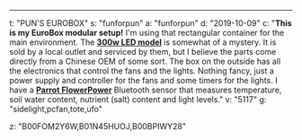 ---
t: "PUN'S EUROBOX"
s: "funforpun"
a: "funforpun"
d: "2019-10-09"
c: "<strong>This is my EuroBox modular setup!</strong> I'm using that rectangular container for the main environment. The <strong><a href='http://amzn.to/2oxK9Oj'>300w LED model</a></strong> is somewhat of a mystery. It is sold by a local outlet and serviced by them, but I believe the parts come directly from a Chinese OEM of some sort. The box on the outside has all the electronics that control the fans and the lights. Nothing fancy, just a power supply and controller for the fans and some timers for the lights. I have a <strong><a href='http://amzn.to/2pjzSSX'>Parrot FlowerPower</a></strong> Bluetooth sensor that measures temperature, soil water content, nutrient (salt) content and light levels."
v: "5117"
g: "sidelight,pcfan,tote,ufo"

z: "B00FOM2Y6W,B01N45HUOJ,B00BPIWY28"

